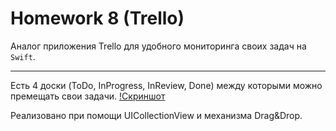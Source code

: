 Homework 8 (Trello)
===
Аналог приложения Trello для удобного мониторинга своих задач на `Swift`.
***
Есть 4 доски (ToDo, InProgress, InReview, Done) между которыми можно премещать свои задачи.
[!Скриншот](https://i8.wampi.ru/2019/11/06/SNIMOK-EKRANA-2019-11-06-V-16.08.45.png)

Реализовано при помощи UICollectionView и механизма Drag&Drop.
